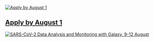
<div class="col-6">

[![Apply by August 1](/images/news-graphics/2021-jxtx-gi-scholarships.png)](https://jxtxfoundation.org/scholarships/2021-genome-informatics)
## [Apply by August 1](https://jxtxfoundation.org/scholarships/2021-genome-informatics)

</div>
<div class="col-6">

[![SARS-CoV-2 Data Analysis and Monitoring with Galaxy, 9-12 August](/images/news-graphics/2021-08-sars-cov-2-data-analysis-monitoring-training.png)](https://galaxyproject.eu/event/2021-06-21-sars-cov-2-data-analysis-monitoring-training/)

</div>
